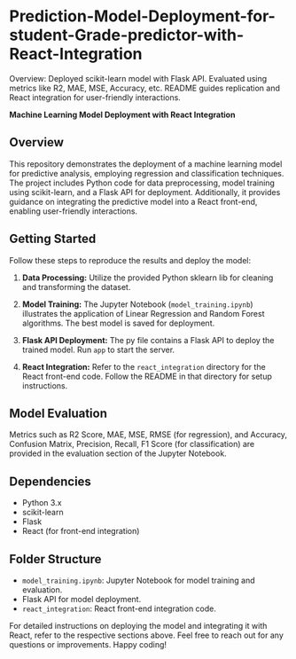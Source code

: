 # Prediction-Model-Deployment-for-student-Grade-predictor-with-React-Integration
Overview:  Deployed scikit-learn model with Flask API. Evaluated using metrics like R2, MAE, MSE, Accuracy, etc. README guides replication and React integration for user-friendly interactions.


**Machine Learning Model Deployment with React Integration**

## Overview

This repository demonstrates the deployment of a machine learning model for predictive analysis, employing regression and classification techniques. The project includes Python code for data preprocessing, model training using scikit-learn, and a Flask API for deployment. Additionally, it provides guidance on integrating the predictive model into a React front-end, enabling user-friendly interactions.

## Getting Started

Follow these steps to reproduce the results and deploy the model:

1. **Data Processing:** Utilize the provided Python sklearn lib for cleaning and transforming the dataset.

2. **Model Training:** The Jupyter Notebook (`model_training.ipynb`) illustrates the application of Linear Regression and Random Forest algorithms. The best model is saved for deployment.

3. **Flask API Deployment:** The py file contains a Flask API to deploy the trained model. Run `app` to start the server.

4. **React Integration:** Refer to the `react_integration` directory for the React front-end code. Follow the README in that directory for setup instructions.

## Model Evaluation

Metrics such as R2 Score, MAE, MSE, RMSE (for regression), and Accuracy, Confusion Matrix, Precision, Recall, F1 Score (for classification) are provided in the evaluation section of the Jupyter Notebook.

## Dependencies

- Python 3.x
- scikit-learn
- Flask
- React (for front-end integration)

## Folder Structure

- `model_training.ipynb`: Jupyter Notebook for model training and evaluation.
- Flask API for model deployment.
- `react_integration`: React front-end integration code.

For detailed instructions on deploying the model and integrating it with React, refer to the respective sections above. Feel free to reach out for any questions or improvements. Happy coding!
